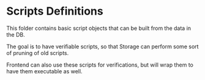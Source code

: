 # Scripts Definitions

This folder contains basic script objects that can be built from the data in the DB.

The goal is to have verifiable scripts, so that Storage can perform some sort of
pruning of old scripts.

Frontend can also use these scripts for verifications, but will wrap them to have
them executable as well.
